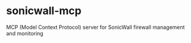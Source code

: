 # sonicwall-mcp
MCP (Model Context Protocol) server for SonicWall firewall management and monitoring
